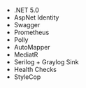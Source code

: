 - .NET 5.0
- AspNet Identity
- Swagger
- Prometheus
- Polly
- AutoMapper
- MediatR
- Serilog + Graylog Sink
- Health Checks
- StyleCop
